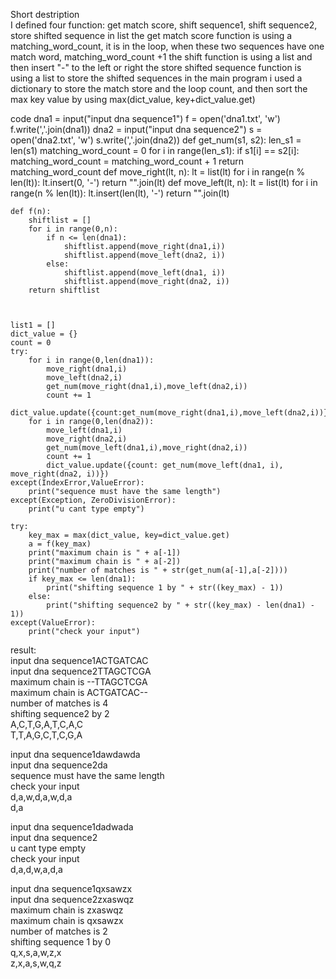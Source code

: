 Short destription  
I defined four function: get match score, shift sequence1, shift sequence2, store shifted sequence in list the get match score function is using a matching_word_count, it is in the loop, when these two sequences have one match word, matching_word_count +1 the shift function is using a list and then insert "-" to the left or right the store shifted sequence function is using a list to store the shifted sequences in the main program i used a dictionary to store the match store and the loop count, and then sort the max key value by using max(dict_value, key+dict_value.get)   

code
     dna1 = input("input dna sequence1")
     f = open('dna1.txt', 'w')
     f.write(','.join(dna1))
     dna2 = input("input dna sequence2")
     s = open('dna2.txt', 'w')
     s.write(','.join(dna2))
     def get_num(s1, s2):
          len_s1 = len(s1)
          matching_word_count = 0
          for i in range(len_s1):
               if s1[i] == s2[i]:
               matching_word_count = matching_word_count + 1
          return matching_word_count
     def move_right(lt, n):
        lt = list(lt)
        for i in range(n % len(lt)):
            lt.insert(0, '-')
        return "".join(lt)
     def move_left(lt, n):
        lt = list(lt)
        for i in range(n % len(lt)):
            lt.insert(len(lt), '-')
        return "".join(lt)
    
    def f(n):
        shiftlist = []
        for i in range(0,n):
            if n <= len(dna1):
                shiftlist.append(move_right(dna1,i))
                shiftlist.append(move_left(dna2, i))
            else:
                shiftlist.append(move_left(dna1, i))
                shiftlist.append(move_right(dna2, i))
        return shiftlist



    list1 = []
    dict_value = {}
    count = 0
    try:
        for i in range(0,len(dna1)):
            move_right(dna1,i)
            move_left(dna2,i)
            get_num(move_right(dna1,i),move_left(dna2,i))
            count += 1
            dict_value.update({count:get_num(move_right(dna1,i),move_left(dna2,i))})
        for i in range(0,len(dna2)):
            move_left(dna1,i)
            move_right(dna2,i)
            get_num(move_left(dna1,i),move_right(dna2,i))
            count += 1
            dict_value.update({count: get_num(move_left(dna1, i), move_right(dna2, i))})
    except(IndexError,ValueError):
        print("sequence must have the same length")
    except(Exception, ZeroDivisionError):
        print("u cant type empty")

    try:
        key_max = max(dict_value, key=dict_value.get)
        a = f(key_max)
        print("maximum chain is " + a[-1])
        print("maximum chain is " + a[-2])
        print("number of matches is " + str(get_num(a[-1],a[-2])))
        if key_max <= len(dna1):
            print("shifting sequence 1 by " + str((key_max) - 1))
        else:
            print("shifting sequence2 by " + str((key_max) - len(dna1) - 1))
    except(ValueError):
        print("check your input")


result:   
input dna sequence1ACTGATCAC  
input dna sequence2TTAGCTCGA  
maximum chain is --TTAGCTCGA   
maximum chain is ACTGATCAC--   
number of matches is 4    
shifting sequence2 by 2   
A,C,T,G,A,T,C,A,C   
T,T,A,G,C,T,C,G,A   

input dna sequence1dawdawda    
input dna sequence2da    
sequence must have the same length    
check your input    
d,a,w,d,a,w,d,a    
d,a    


input dna sequence1dadwada    
input dna sequence2    
u cant type empty     
check your input    
d,a,d,w,a,d,a   


input dna sequence1qxsawzx    
input dna sequence2zxaswqz   
maximum chain is zxaswqz    
maximum chain is qxsawzx     
number of matches is 2    
shifting sequence 1 by 0    
q,x,s,a,w,z,x         
z,x,a,s,w,q,z      

